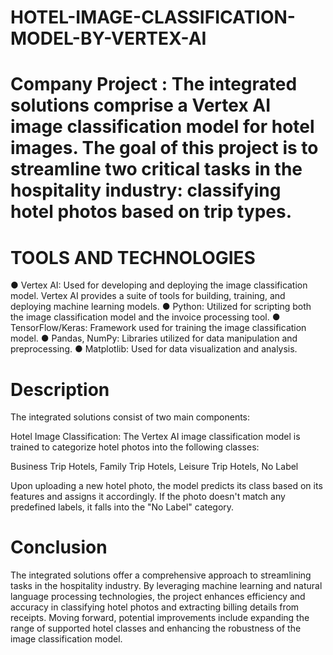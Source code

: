 # HOTEL-IMAGE-CLASSIFICATION-MODEL-BY-VERTEX-AI
# Company Project : The integrated solutions comprise a Vertex AI image classification model for hotel images. The goal of this project is to streamline two critical tasks in the hospitality industry: classifying hotel photos based on trip types.

# TOOLS AND TECHNOLOGIES 
● Vertex AI: Used for developing and deploying the image classification model.
Vertex AI provides a suite of tools for building, training, and deploying machine
learning models.
● Python: Utilized for scripting both the image classification model and the invoice
processing tool.
● TensorFlow/Keras: Framework used for training the image classification model.
● Pandas, NumPy: Libraries utilized for data manipulation and preprocessing.
● Matplotlib: Used for data visualization and analysis.

# Description 
The integrated solutions consist of two main components:

Hotel Image Classification:
The Vertex AI image classification model is trained to categorize hotel photos into the
following classes:

Business Trip Hotels, Family Trip Hotels, Leisure Trip Hotels, No Label

Upon uploading a new hotel photo, the model predicts its class based on its features and assigns it accordingly. If the photo doesn't match any predefined labels, it falls into the "No Label" category.

# Conclusion 
The integrated solutions offer a comprehensive approach to streamlining tasks in the hospitality industry. By leveraging machine learning and natural language processing
technologies, the project enhances efficiency and accuracy in classifying hotel photos and extracting billing details from receipts. Moving forward, potential improvements include expanding the range of supported hotel classes and enhancing the robustness of the image classification model.
